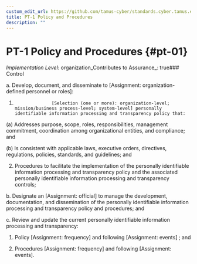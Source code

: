 ```yaml
---
custom_edit_url: https://github.com/tamus-cyber/standards.cyber.tamus.edu/tree/main/static/content/tamus.edu/TAMUS_profile.xml
title: PT-1 Policy and Procedures
description: ""
---
```


# PT-1 Policy and Procedures {#pt-01}

_Implementation Level_: organization_Contributes to Assurance_: true### Control

a. Develop, document, and disseminate to [Assignment: organization-defined personnel or roles]:

1. 
                     [Selection (one or more): organization-level; mission/business process-level; system-level] personally identifiable information processing and transparency policy that:

(a) Addresses purpose, scope, roles, responsibilities, management commitment, coordination among organizational entities, and compliance; and

(b) Is consistent with applicable laws, executive orders, directives, regulations, policies, standards, and guidelines; and

2. Procedures to facilitate the implementation of the personally identifiable information processing and transparency policy and the associated personally identifiable information processing and transparency controls;

b. Designate an [Assignment: official] to manage the development, documentation, and dissemination of the personally identifiable information processing and transparency policy and procedures; and

c. Review and update the current personally identifiable information processing and transparency:

1. Policy [Assignment: frequency] and following [Assignment: events] ; and

2. Procedures [Assignment: frequency] and following [Assignment: events].

